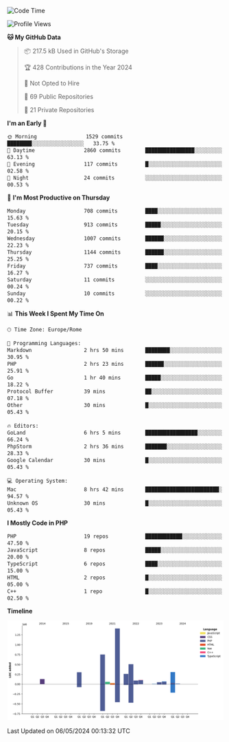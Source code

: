 <!--START_SECTION:waka-->
![Code Time](http://img.shields.io/badge/Code%20Time-5%2C028%20hrs%2036%20mins-blue)

![Profile Views](http://img.shields.io/badge/Profile%20Views-0-blue)

**🐱 My GitHub Data** 

> 📦 217.5 kB Used in GitHub's Storage 
 > 
> 🏆 428 Contributions in the Year 2024
 > 
> 🚫 Not Opted to Hire
 > 
> 📜 69 Public Repositories 
 > 
> 🔑 21 Private Repositories 
 > 
**I'm an Early 🐤** 

```text
🌞 Morning                1529 commits        ████████░░░░░░░░░░░░░░░░░   33.75 % 
🌆 Daytime                2860 commits        ████████████████░░░░░░░░░   63.13 % 
🌃 Evening                117 commits         █░░░░░░░░░░░░░░░░░░░░░░░░   02.58 % 
🌙 Night                  24 commits          ░░░░░░░░░░░░░░░░░░░░░░░░░   00.53 % 
```
📅 **I'm Most Productive on Thursday** 

```text
Monday                   708 commits         ████░░░░░░░░░░░░░░░░░░░░░   15.63 % 
Tuesday                  913 commits         █████░░░░░░░░░░░░░░░░░░░░   20.15 % 
Wednesday                1007 commits        ██████░░░░░░░░░░░░░░░░░░░   22.23 % 
Thursday                 1144 commits        ██████░░░░░░░░░░░░░░░░░░░   25.25 % 
Friday                   737 commits         ████░░░░░░░░░░░░░░░░░░░░░   16.27 % 
Saturday                 11 commits          ░░░░░░░░░░░░░░░░░░░░░░░░░   00.24 % 
Sunday                   10 commits          ░░░░░░░░░░░░░░░░░░░░░░░░░   00.22 % 
```


📊 **This Week I Spent My Time On** 

```text
🕑︎ Time Zone: Europe/Rome

💬 Programming Languages: 
Markdown                 2 hrs 50 mins       ████████░░░░░░░░░░░░░░░░░   30.95 % 
PHP                      2 hrs 23 mins       ██████░░░░░░░░░░░░░░░░░░░   25.91 % 
Go                       1 hr 40 mins        █████░░░░░░░░░░░░░░░░░░░░   18.22 % 
Protocol Buffer          39 mins             ██░░░░░░░░░░░░░░░░░░░░░░░   07.18 % 
Other                    30 mins             █░░░░░░░░░░░░░░░░░░░░░░░░   05.43 % 

🔥 Editors: 
GoLand                   6 hrs 5 mins        █████████████████░░░░░░░░   66.24 % 
PhpStorm                 2 hrs 36 mins       ███████░░░░░░░░░░░░░░░░░░   28.33 % 
Google Calendar          30 mins             █░░░░░░░░░░░░░░░░░░░░░░░░   05.43 % 

💻 Operating System: 
Mac                      8 hrs 42 mins       ████████████████████████░   94.57 % 
Unknown OS               30 mins             █░░░░░░░░░░░░░░░░░░░░░░░░   05.43 % 
```

**I Mostly Code in PHP** 

```text
PHP                      19 repos            ████████████░░░░░░░░░░░░░   47.50 % 
JavaScript               8 repos             █████░░░░░░░░░░░░░░░░░░░░   20.00 % 
TypeScript               6 repos             ████░░░░░░░░░░░░░░░░░░░░░   15.00 % 
HTML                     2 repos             █░░░░░░░░░░░░░░░░░░░░░░░░   05.00 % 
C++                      1 repo              █░░░░░░░░░░░░░░░░░░░░░░░░   02.50 % 
```



**Timeline**

![Lines of Code chart](https://raw.githubusercontent.com/frnwtr/frnwtr/main/assets/bar_graph.png)


 Last Updated on 06/05/2024 00:13:32 UTC
<!--END_SECTION:waka-->